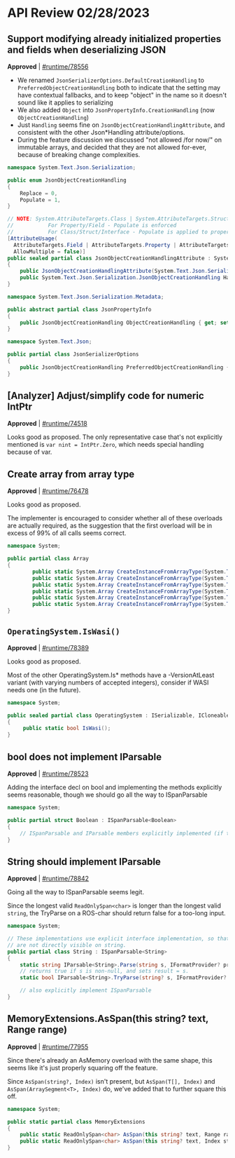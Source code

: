 # API Review 02/28/2023

## Support modifying already initialized properties and fields when deserializing JSON

**Approved** | [#runtime/78556](https://github.com/dotnet/runtime/issues/78556#issuecomment-1448725306)

* We renamed `JsonSerializerOptions.DefaultCreationHandling` to `PreferredObjectCreationHandling` both to indicate that the setting may have contextual fallbacks, and to keep "object" in the name so it doesn't sound like it applies to serializing
* We also added `Object` into `JsonPropertyInfo.CreationHandling` (now `ObjectCreationHandling`)
* Just `Handling` seems fine on `JsonObjectCreationHandlingAttribute`, and consistent with the other Json*Handling attribute/options.
* During the feature discussion we discussed "not allowed /for now/" on immutable arrays, and decided that they are not allowed for-ever, because of breaking change complexities.

```C#
namespace System.Text.Json.Serialization;

public enum JsonObjectCreationHandling
{
    Replace = 0,
    Populate = 1,
}

// NOTE: System.AttributeTargets.Class | System.AttributeTargets.Struct | System.AttributeTargets.Interface
//           For Property/Field - Populate is enforced
//           For Class/Struct/Interface - Populate is applied to properties where applicable
[AttributeUsage(
  AttributeTargets.Field | AttributeTargets.Property | AttributeTargets.Class | AttributeTargets.Struct | AttributeTargets.Interface,
  AllowMultiple = false)]
public sealed partial class JsonObjectCreationHandlingAttribute : System.Text.Json.Serialization.JsonAttribute
{
    public JsonObjectCreationHandlingAttribute(System.Text.Json.Serialization.JsonObjectCreationHandling handling) { }
    public System.Text.Json.Serialization.JsonObjectCreationHandling Handling { get { throw null; } }
}

namespace System.Text.Json.Serialization.Metadata;

public abstract partial class JsonPropertyInfo
{
    public JsonObjectCreationHandling ObjectCreationHandling { get; set; } // Replace remains default behavior
}

namespace System.Text.Json;

public partial class JsonSerializerOptions
{
    public JsonObjectCreationHandling PreferredObjectCreationHandling { get; set; } /*= JsonObjectCreationHandling.Replace; */
}
```
## [Analyzer] Adjust/simplify code for numeric IntPtr

**Approved** | [#runtime/74518](https://github.com/dotnet/runtime/issues/74518#issuecomment-1448742125)

Looks good as proposed. The only representative case that's not explicitly mentioned is `var nint = IntPtr.Zero`, which needs special handling because of var.
## Create array from array type

**Approved** | [#runtime/76478](https://github.com/dotnet/runtime/issues/76478#issuecomment-1448753932)

Looks good as proposed.

The implementer is encouraged to consider whether all of these overloads are actually required, as the suggestion that the first overload will be in excess of 99% of all calls seems correct.

```C#
namespace System;

public partial class Array
{
        public static System.Array CreateInstanceFromArrayType(System.Type arrayType, int length);
        public static System.Array CreateInstanceFromArrayType(System.Type arrayType, int length1, int length2);
        public static System.Array CreateInstanceFromArrayType(System.Type arrayType, int length1, int length2, int length3);
        public static System.Array CreateInstanceFromArrayType(System.Type arrayType, params int[] lengths);
        public static System.Array CreateInstanceFromArrayType(System.Type arrayType, int[] lengths, int[] lowerBounds);
        public static System.Array CreateInstanceFromArrayType(System.Type arrayType, params long[] lengths);
}
```
## `OperatingSystem.IsWasi()`

**Approved** | [#runtime/78389](https://github.com/dotnet/runtime/issues/78389#issuecomment-1448778796)

Looks good as proposed.

Most of the other OperatingSystem.Is* methods have a -VersionAtLeast variant (with varying numbers of accepted integers), consider if WASI needs one (in the future).

```C#
namespace System;

public sealed partial class OperatingSystem : ISerializable, ICloneable
{
     public static bool IsWasi();
}
```
## bool does not implement IParsable<TSelf>

**Approved** | [#runtime/78523](https://github.com/dotnet/runtime/issues/78523#issuecomment-1448791521)

Adding the interface decl on bool and implementing the methods explicitly seems reasonable, though we should go all the way to ISpanParsable

```C#
namespace System;

public partial struct Boolean : ISpanParsable<Boolean>
{
    // ISpanParsable and IParsable members explicitly implemented (if they're not already present)
}
```
## String should implement IParsable<string>

**Approved** | [#runtime/78842](https://github.com/dotnet/runtime/issues/78842#issuecomment-1448805002)

Going all the way to ISpanParsable seems legit.

Since the longest valid `ReadOnlySpan<char>` is longer than the longest valid `string`, the TryParse on a ROS-char should return false for a too-long input.

```C#
namespace System;

// These implementations use explicit interface implementation, so that the methods
// are not directly visible on string.
public partial class String : ISpanParsable<String>
{
    static string IParsable<String>.Parse(string s, IFormatProvider? provider) => s;
    // returns true if s is non-null, and sets result = s.
    static bool IParsable<String>.TryParse(string? s, IFormatProvider? provider, out string result);

    // also explicitly implement ISpanParsable
}
```

## MemoryExtensions.AsSpan(this string? text, Range range)

**Approved** | [#runtime/77955](https://github.com/dotnet/runtime/issues/77955#issuecomment-1448765789)

Since there's already an AsMemory overload with the same shape, this seems like it's just properly squaring off the feature.

Since `AsSpan(string?, Index)` isn't present, but `AsSpan(T[], Index)` and `AsSpan(ArraySegment<T>, Index)` do, we've added that to further square this off.

```C#
namespace System;

public static partial class MemoryExtensions
{
    public static ReadOnlySpan<char> AsSpan(this string? text, Range range);
    public static ReadOnlySpan<char> AsSpan(this string? text, Index startIndex);
}
```

